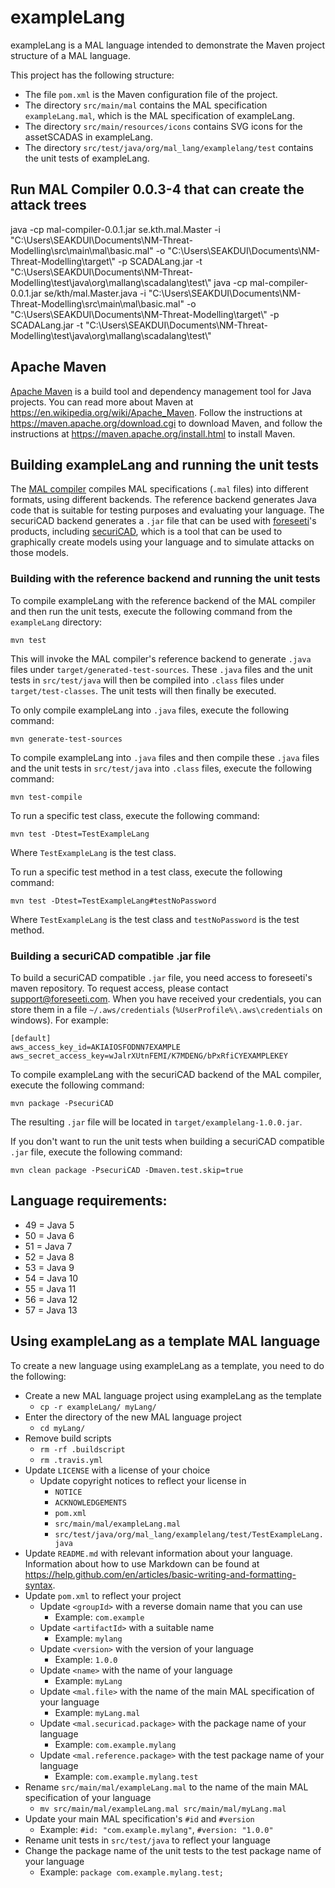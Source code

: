 # exampleLang

exampleLang is a MAL language intended to demonstrate the Maven
project structure of a MAL language.

This project has the following structure:

* The file `pom.xml` is the Maven configuration file of the project.
* The directory `src/main/mal` contains the MAL specification
  `exampleLang.mal`, which is the MAL specification of exampleLang.
* The directory `src/main/resources/icons` contains SVG icons for the
  assetSCADAS in exampleLang.
* The directory `src/test/java/org/mal_lang/examplelang/test`
  contains the unit tests of exampleLang.

## Run MAL Compiler 0.0.3-4 that can create the attack trees
java -cp mal-compiler-0.0.1.jar se.kth.mal.Master -i "C:\\Users\\SEAKDUI\\Documents\\NM-Threat-Modelling\\src\\main\\mal\\basic.mal" -o "C:\\Users\\SEAKDUI\\Documents\\NM-Threat-Modelling\\target\\" -p SCADALang.jar -t "C:\\Users\\SEAKDUI\\Documents\\NM-Threat-Modelling\\test\\java\\org\\mallang\\scadalang\\test\\"
java -cp mal-compiler-0.0.1.jar se/kth/mal.Master.java -i "C:\\Users\\SEAKDUI\\Documents\\NM-Threat-Modelling\\src\\main\\mal\\basic.mal" -o "C:\\Users\\SEAKDUI\\Documents\\NM-Threat-Modelling\\target\\" -p SCADALang.jar -t "C:\\Users\\SEAKDUI\\Documents\\NM-Threat-Modelling\\test\\java\\org\\mallang\\scadalang\\test\\"

## Apache Maven

[Apache Maven](https://maven.apache.org/) is a build tool and
dependency management tool for Java projects. You can read more about
Maven at <https://en.wikipedia.org/wiki/Apache_Maven>. Follow the
instructions at <https://maven.apache.org/download.cgi> to download
Maven, and follow the instructions at
<https://maven.apache.org/install.html> to install Maven.

## Building exampleLang and running the unit tests

The
[MAL compiler](https://github.com/meta-attack-language/malcompiler)
compiles MAL specifications (`.mal` files) into different formats,
using different backends. The reference backend generates Java code
that is suitable for testing purposes and evaluating your language.
The securiCAD backend generates a `.jar` file that can be used with
[foreseeti](https://www.foreseeti.com/)'s products, including
[securiCAD](https://www.foreseeti.com/securicad/), which is a tool
that can be used to graphically create models using your language and
to simulate attacks on those models.

### Building with the reference backend and running the unit tests

To compile exampleLang with the reference backend of the MAL compiler
and then run the unit tests, execute the following command from the
`exampleLang` directory:

```
mvn test
```

This will invoke the MAL compiler's reference backend to generate
`.java` files under `target/generated-test-sources`. These `.java`
files and the unit tests in `src/test/java` will then be compiled
into `.class` files under `target/test-classes`. The unit tests will
then finally be executed.

To only compile exampleLang into `.java` files, execute the following
command:

```
mvn generate-test-sources
```

To compile exampleLang into `.java` files and then compile these
`.java` files and the unit tests in `src/test/java` into `.class`
files, execute the following command:

```
mvn test-compile
```

To run a specific test class, execute the following command:

```
mvn test -Dtest=TestExampleLang
```

Where `TestExampleLang` is the test class.

To run a specific test method in a test class, execute the following
command:

```
mvn test -Dtest=TestExampleLang#testNoPassword
```

Where `TestExampleLang` is the test class and `testNoPassword` is the
test method.

### Building a securiCAD compatible .jar file

To build a securiCAD compatible `.jar` file, you need access to
foreseeti's maven repository. To request access, please contact
<support@foreseeti.com>. When you have received your credentials, you
can store them in a file `~/.aws/credentials`
(`%UserProfile%\.aws\credentials` on windows). For example:

```
[default]
aws_access_key_id=AKIAIOSFODNN7EXAMPLE
aws_secret_access_key=wJalrXUtnFEMI/K7MDENG/bPxRfiCYEXAMPLEKEY
```

To compile exampleLang with the securiCAD backend of the MAL
compiler, execute the following command:

```
mvn package -PsecuriCAD
```

The resulting `.jar` file will be located in
`target/examplelang-1.0.0.jar`.

If you don't want to run the unit tests when building a securiCAD
compatible `.jar` file, execute the following command:

```
mvn clean package -PsecuriCAD -Dmaven.test.skip=true
```

## Language requirements:
* 49 = Java 5
* 50 = Java 6
* 51 = Java 7
* 52 = Java 8
* 53 = Java 9
* 54 = Java 10
* 55 = Java 11
* 56 = Java 12
* 57 = Java 13

## Using exampleLang as a template MAL language

To create a new language using exampleLang as a template, you need to
do the following:

* Create a new MAL language project using exampleLang as the template
  * `cp -r exampleLang/ myLang/`
* Enter the directory of the new MAL language project
  * `cd myLang/`
* Remove build scripts
  * `rm -rf .buildscript`
  * `rm .travis.yml`
* Update `LICENSE` with a license of your choice
  * Update copyright notices to reflect your license in
    * `NOTICE`
    * `ACKNOWLEDGEMENTS`
    * `pom.xml`
    * `src/main/mal/exampleLang.mal`
    * `src/test/java/org/mal_lang/examplelang/test/TestExampleLang.java`
* Update `README.md` with relevant information about your language.
  Information about how to use Markdown can be found at
  <https://help.github.com/en/articles/basic-writing-and-formatting-syntax>.
* Update `pom.xml` to reflect your project
  * Update `<groupId>` with a reverse domain name that you can use
    * Example: `com.example`
  * Update `<artifactId>` with a suitable name
    * Example: `mylang`
  * Update `<version>` with the version of your language
    * Example: `1.0.0`
  * Update `<name>` with the name of your language
    * Example: `myLang`
  * Update `<mal.file>` with the name of the main MAL specification
    of your language
    * Example: `myLang.mal`
  * Update `<mal.securicad.package>` with the package name of your
    language
    * Example: `com.example.mylang`
  * Update `<mal.reference.package>` with the test package name of
    your language
    * Example: `com.example.mylang.test`
* Rename `src/main/mal/exampleLang.mal` to the name of the main MAL
  specification of your language
  * `mv src/main/mal/exampleLang.mal src/main/mal/myLang.mal`
* Update your main MAL specification's `#id` and `#version`
  * Example: `#id: "com.example.mylang"`, `#version: "1.0.0"`
* Rename unit tests in `src/test/java` to reflect your language
* Change the package name of the unit tests to the test package name
  of your language
  * Example: `package com.example.mylang.test;`
